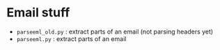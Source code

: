 # Email stuff

* `parseeml_old.py` : extract parts of an email (not parsing headers yet)
* `parseeml.py` : extract parts of an email
